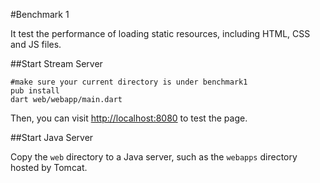 #Benchmark 1

It test the performance of loading static resources, including HTML, CSS and JS files.

##Start Stream Server

    #make sure your current directory is under benchmark1
    pub install
    dart web/webapp/main.dart

Then, you can visit [http://localhost:8080](http://localhost:8080) to test the page.

##Start Java Server

Copy the `web` directory to a Java server, such as the `webapps` directory hosted by Tomcat.
